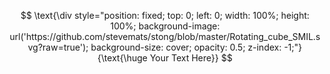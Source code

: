 $$
\text{\div style="position: fixed; top: 0; left: 0; width: 100%; height: 100%; background-image: url('https://github.com/stevemats/stong/blob/master/Rotating_cube_SMIL.svg?raw=true'); background-size: cover; opacity: 0.5; z-index: -1;"}{\text{\huge Your Text Here}}
$$
